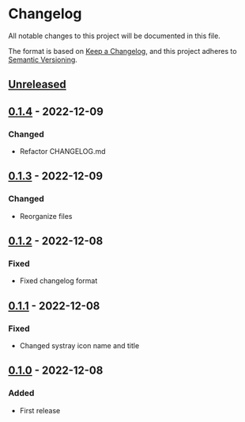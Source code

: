 # Changelog

All notable changes to this project will be documented in this file.

The format is based on [Keep a Changelog](https://keepachangelog.com/en/1.0.0/),
and this project adheres to [Semantic Versioning](https://semver.org/spec/v2.0.0.html).
## [Unreleased]

## [0.1.4] - 2022-12-09

### Changed

- Refactor CHANGELOG.md

## [0.1.3] - 2022-12-09

### Changed

- Reorganize files

## [0.1.2] - 2022-12-08
### Fixed

- Fixed changelog format

## [0.1.1] - 2022-12-08
### Fixed

- Changed systray icon name and title

## [0.1.0] - 2022-12-08

### Added

- First release

[unreleased]: https://github.com/badaz/steelseries-gamesense-oled-fps-counter/v0.1.4...HEAD
[0.1.4]: https://github.com/badaz/steelseries-gamesense-oled-fps-counter/compare/v0.1.3...v0.1.4
[0.1.3]: https://github.com/badaz/steelseries-gamesense-oled-fps-counter/compare/v0.1.2...v0.1.3
[0.1.2]: https://github.com/badaz/steelseries-gamesense-oled-fps-counter/compare/v0.1.1...v0.1.2
[0.1.1]: https://github.com/badaz/steelseries-gamesense-oled-fps-counter/compare/v0.1.0...v0.1.1
[0.1.0]: https://github.com/badaz/steelseries-gamesense-oled-fps-counter/releases/tag/v0.1.0